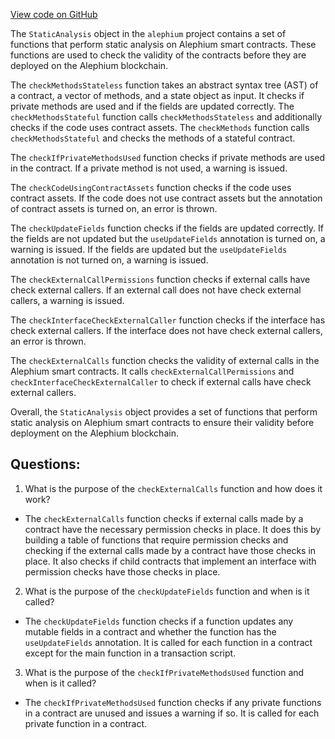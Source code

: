 [View code on GitHub](https://github.com/alephium/alephium/blob/master/ralph/src/main/scala/org/alephium/ralph/StaticAnalysis.scala)

The `StaticAnalysis` object in the `alephium` project contains a set of functions that perform static analysis on Alephium smart contracts. These functions are used to check the validity of the contracts before they are deployed on the Alephium blockchain. 

The `checkMethodsStateless` function takes an abstract syntax tree (AST) of a contract, a vector of methods, and a state object as input. It checks if private methods are used and if the fields are updated correctly. The `checkMethodsStateful` function calls `checkMethodsStateless` and additionally checks if the code uses contract assets. The `checkMethods` function calls `checkMethodsStateful` and checks the methods of a stateful contract. 

The `checkIfPrivateMethodsUsed` function checks if private methods are used in the contract. If a private method is not used, a warning is issued. 

The `checkCodeUsingContractAssets` function checks if the code uses contract assets. If the code does not use contract assets but the annotation of contract assets is turned on, an error is thrown. 

The `checkUpdateFields` function checks if the fields are updated correctly. If the fields are not updated but the `useUpdateFields` annotation is turned on, a warning is issued. If the fields are updated but the `useUpdateFields` annotation is not turned on, a warning is issued. 

The `checkExternalCallPermissions` function checks if external calls have check external callers. If an external call does not have check external callers, a warning is issued. 

The `checkInterfaceCheckExternalCaller` function checks if the interface has check external callers. If the interface does not have check external callers, an error is thrown. 

The `checkExternalCalls` function checks the validity of external calls in the Alephium smart contracts. It calls `checkExternalCallPermissions` and `checkInterfaceCheckExternalCaller` to check if external calls have check external callers. 

Overall, the `StaticAnalysis` object provides a set of functions that perform static analysis on Alephium smart contracts to ensure their validity before deployment on the Alephium blockchain.
## Questions: 
 1. What is the purpose of the `checkExternalCalls` function and how does it work?
- The `checkExternalCalls` function checks if external calls made by a contract have the necessary permission checks in place. It does this by building a table of functions that require permission checks and checking if the external calls made by a contract have those checks in place. It also checks if child contracts that implement an interface with permission checks have those checks in place.

2. What is the purpose of the `checkUpdateFields` function and when is it called?
- The `checkUpdateFields` function checks if a function updates any mutable fields in a contract and whether the function has the `useUpdateFields` annotation. It is called for each function in a contract except for the main function in a transaction script.

3. What is the purpose of the `checkIfPrivateMethodsUsed` function and when is it called?
- The `checkIfPrivateMethodsUsed` function checks if any private functions in a contract are unused and issues a warning if so. It is called for each private function in a contract.